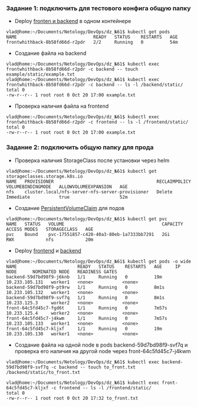 ### Задание 1: подключить для тестового конфига общую папку
- Deploy [fronten и backend](./stage/Deployment.yml) в одном контейнере
```commandline
vlad@home:~/Documents/Netology/DevOps/dz_№61$ kubectl get pods
NAME                             READY   STATUS    RESTARTS   AGE
frontwhithback-8b58fd66d-r2pdr   2/2     Running   0          54m
```
- Создание файла на backend
```
vlad@home:~/Documents/Netology/DevOps/dz_№61$ kubectl exec frontwhithback-8b58fd66d-r2pdr -c backend -- touch example/static/example.txt
vlad@home:~/Documents/Netology/DevOps/dz_№61$ kubectl exec frontwhithback-8b58fd66d-r2pdr -c backend -- ls -l /backend/static/
total 0
-rw-r--r-- 1 root root 0 Oct 20 17:00 example.txt
```

- Проверка наличия файла на frontend
```
vlad@home:~/Documents/Netology/DevOps/dz_№61$ kubectl exec frontwhithback-8b58fd66d-r2pdr -c frontend -- ls -l /frontend/static/
total 0
-rw-r--r-- 1 root root 0 Oct 20 17:00 example.txt
```

### Задание 2: подключить общую папку для прода

- Проверка наличия StorageClass после установки через helm
```commandline
vlad@home:~/Documents/Netology/DevOps/dz_№61$ kubectl get storageclasses.storage.k8s.io 
NAME   PROVISIONER                                       RECLAIMPOLICY   VOLUMEBINDINGMODE   ALLOWVOLUMEEXPANSION   AGE
nfs    cluster.local/nfs-server-nfs-server-provisioner   Delete          Immediate           true                   52m
```

- Создание [PersistentVolumeClaim](./prod/PersistentVolumeClaim.yml) для подов 
```commandline
vlad@home:~/Documents/Netology/DevOps/dz_№61$ kubectl get pvc
NAME   STATUS   VOLUME                                     CAPACITY   ACCESS MODES   STORAGECLASS   AGE
pvc    Bound    pvc-17551857-c420-40a3-80eb-1a7333bb7291   2Gi        RWX            nfs            20m
```

- Deploy [frontend](./prod/DeploymentFrontend.yml) и [backend](./prod/DeploymentBackend.yml)
```commandline
vlad@home:~/Documents/Netology/DevOps/dz_№61$ kubectl get pods -o wide
NAME                       READY   STATUS    RESTARTS   AGE     IP               NODE      NOMINATED NODE   READINESS GATES
backend-59d7bd98f9-j6knb   1/1     Running   0          19m     10.233.105.131   worker1   <none>           <none>
backend-59d7bd98f9-pt9rw   1/1     Running   0          8m1s    10.233.105.132   worker1   <none>           <none>
backend-59d7bd98f9-svf7q   1/1     Running   0          8m1s    10.233.125.3     worker2   <none>           <none>
front-64c5fd45c7-fgd6t     1/1     Running   0          7m57s   10.233.125.4     worker2   <none>           <none>
front-64c5fd45c7-j4kwm     1/1     Running   0          7m57s   10.233.105.133   worker1   <none>           <none>
front-64c5fd45c7-kljxf     1/1     Running   0          19m     10.233.105.130   worker1   <none>           <none>
```

- Создание файла на одной node в pods backend-59d7bd98f9-svf7q и проверка его наличия на другой node через front-64c5fd45c7-j4kwm
```commandline
vlad@home:~/Documents/Netology/DevOps/dz_№61$ kubectl exec backend-59d7bd98f9-svf7q -c backend -- touch to_front.txt /backend/static/to_front.txt
```
```
vlad@home:~/Documents/Netology/DevOps/dz_№61$ kubectl exec front-64c5fd45c7-kljxf -c frontend -- ls -l /frontend/static/
total 0
-rw-r--r-- 1 root root 0 Oct 20 17:32 to_front.txt
```